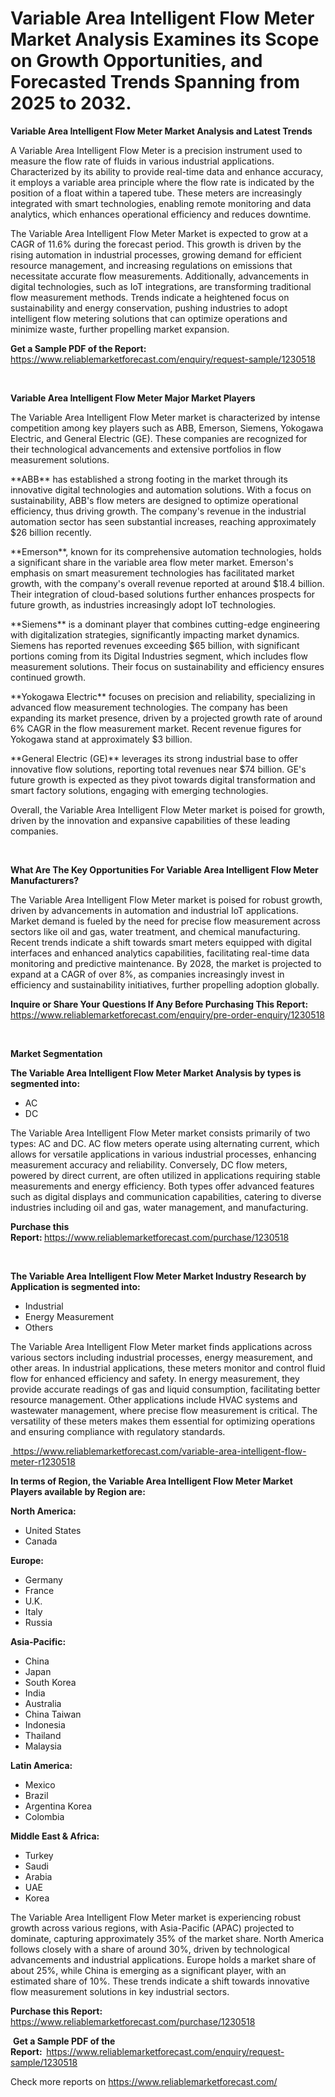 <p><h1>Variable Area Intelligent Flow Meter Market Analysis Examines its Scope on Growth Opportunities, and Forecasted Trends Spanning from 2025 to 2032.</h1></p><p><strong>Variable Area Intelligent Flow Meter Market Analysis and Latest Trends</strong></p>
<p><p>A Variable Area Intelligent Flow Meter is a precision instrument used to measure the flow rate of fluids in various industrial applications. Characterized by its ability to provide real-time data and enhance accuracy, it employs a variable area principle where the flow rate is indicated by the position of a float within a tapered tube. These meters are increasingly integrated with smart technologies, enabling remote monitoring and data analytics, which enhances operational efficiency and reduces downtime.</p><p>The Variable Area Intelligent Flow Meter Market is expected to grow at a CAGR of 11.6% during the forecast period. This growth is driven by the rising automation in industrial processes, growing demand for efficient resource management, and increasing regulations on emissions that necessitate accurate flow measurements. Additionally, advancements in digital technologies, such as IoT integrations, are transforming traditional flow measurement methods. Trends indicate a heightened focus on sustainability and energy conservation, pushing industries to adopt intelligent flow metering solutions that can optimize operations and minimize waste, further propelling market expansion.</p></p>
<p><strong>Get a Sample PDF of the Report:&nbsp;</strong> <a href="https://www.reliablemarketforecast.com/enquiry/request-sample/1230518?utm_campaign=1890&utm_medium=2&utm_source=Github&utm_content=ia&utm_term=27022025&utm_id=variable-area-intelligent-flow-meter">https://www.reliablemarketforecast.com/enquiry/request-sample/1230518</a></p>
<p>&nbsp;</p>
<p><strong>Variable Area Intelligent Flow Meter Major Market Players</strong></p>
<p><p>The Variable Area Intelligent Flow Meter market is characterized by intense competition among key players such as ABB, Emerson, Siemens, Yokogawa Electric, and General Electric (GE). These companies are recognized for their technological advancements and extensive portfolios in flow measurement solutions.</p><p>**ABB** has established a strong footing in the market through its innovative digital technologies and automation solutions. With a focus on sustainability, ABB's flow meters are designed to optimize operational efficiency, thus driving growth. The company's revenue in the industrial automation sector has seen substantial increases, reaching approximately $26 billion recently.</p><p>**Emerson**, known for its comprehensive automation technologies, holds a significant share in the variable area flow meter market. Emerson's emphasis on smart measurement technologies has facilitated market growth, with the company's overall revenue reported at around $18.4 billion. Their integration of cloud-based solutions further enhances prospects for future growth, as industries increasingly adopt IoT technologies.</p><p>**Siemens** is a dominant player that combines cutting-edge engineering with digitalization strategies, significantly impacting market dynamics. Siemens has reported revenues exceeding $65 billion, with significant portions coming from its Digital Industries segment, which includes flow measurement solutions. Their focus on sustainability and efficiency ensures continued growth.</p><p>**Yokogawa Electric** focuses on precision and reliability, specializing in advanced flow measurement technologies. The company has been expanding its market presence, driven by a projected growth rate of around 6% CAGR in the flow measurement market. Recent revenue figures for Yokogawa stand at approximately $3 billion.</p><p>**General Electric (GE)** leverages its strong industrial base to offer innovative flow solutions, reporting total revenues near $74 billion. GE's future growth is expected as they pivot towards digital transformation and smart factory solutions, engaging with emerging technologies.</p><p>Overall, the Variable Area Intelligent Flow Meter market is poised for growth, driven by the innovation and expansive capabilities of these leading companies.</p></p>
<p>&nbsp;</p>
<p><strong>What Are The Key Opportunities For Variable Area Intelligent Flow Meter Manufacturers?</strong></p>
<p><p>The Variable Area Intelligent Flow Meter market is poised for robust growth, driven by advancements in automation and industrial IoT applications. Market demand is fueled by the need for precise flow measurement across sectors like oil and gas, water treatment, and chemical manufacturing. Recent trends indicate a shift towards smart meters equipped with digital interfaces and enhanced analytics capabilities, facilitating real-time data monitoring and predictive maintenance. By 2028, the market is projected to expand at a CAGR of over 8%, as companies increasingly invest in efficiency and sustainability initiatives, further propelling adoption globally.</p></p>
<p><strong>Inquire or Share Your Questions If Any Before Purchasing This Report:</strong> <a href="https://www.reliablemarketforecast.com/enquiry/pre-order-enquiry/1230518?utm_campaign=1890&utm_medium=2&utm_source=Github&utm_content=ia&utm_term=27022025&utm_id=variable-area-intelligent-flow-meter">https://www.reliablemarketforecast.com/enquiry/pre-order-enquiry/1230518</a></p>
<p>&nbsp;</p>
<p><strong>Market Segmentation</strong></p>
<p><strong>The Variable Area Intelligent Flow Meter Market Analysis by types is segmented into:</strong></p>
<p><ul><li>AC</li><li>DC</li></ul></p>
<p><p>The Variable Area Intelligent Flow Meter market consists primarily of two types: AC and DC. AC flow meters operate using alternating current, which allows for versatile applications in various industrial processes, enhancing measurement accuracy and reliability. Conversely, DC flow meters, powered by direct current, are often utilized in applications requiring stable measurements and energy efficiency. Both types offer advanced features such as digital displays and communication capabilities, catering to diverse industries including oil and gas, water management, and manufacturing.</p></p>
<p><strong>Purchase this Report:&nbsp;</strong><a href="https://www.reliablemarketforecast.com/purchase/1230518?utm_campaign=1890&utm_medium=2&utm_source=Github&utm_content=ia&utm_term=27022025&utm_id=variable-area-intelligent-flow-meter">https://www.reliablemarketforecast.com/purchase/1230518</a></p>
<p>&nbsp;</p>
<p><strong>The Variable Area Intelligent Flow Meter Market Industry Research by Application is segmented into:</strong></p>
<p><ul><li>Industrial</li><li>Energy Measurement</li><li>Others</li></ul></p>
<p><p>The Variable Area Intelligent Flow Meter market finds applications across various sectors including industrial processes, energy measurement, and other areas. In industrial applications, these meters monitor and control fluid flow for enhanced efficiency and safety. In energy measurement, they provide accurate readings of gas and liquid consumption, facilitating better resource management. Other applications include HVAC systems and wastewater management, where precise flow measurement is critical. The versatility of these meters makes them essential for optimizing operations and ensuring compliance with regulatory standards.</p></p>
<p><a href="https://www.reliablemarketforecast.com/variable-area-intelligent-flow-meter-r1230518?utm_campaign=1890&utm_medium=2&utm_source=Github&utm_content=ia&utm_term=27022025&utm_id=variable-area-intelligent-flow-meter">&nbsp;https://www.reliablemarketforecast.com/variable-area-intelligent-flow-meter-r1230518</a></p>
<p><strong>In terms of Region, the Variable Area Intelligent Flow Meter Market Players available by Region are:</strong></p>
<p>
    <p> <strong> North America: </strong>
        <ul>
            <li>United States</li>
            <li>Canada</li>
        </ul>
        </p> 
    <p> <strong> Europe: </strong>
        <ul>
            <li>Germany</li>
            <li>France</li>
            <li>U.K.</li>
            <li>Italy</li>
            <li>Russia</li>
        </ul>
        </p> 
    <p> <strong> Asia-Pacific: </strong>
        <ul>
            <li>China</li>
            <li>Japan</li>
            <li>South Korea</li>
            <li>India</li>
            <li>Australia</li>
            <li>China Taiwan</li>
            <li>Indonesia</li>
            <li>Thailand</li>
            <li>Malaysia</li>
        </ul>
        </p> 
    <p> <strong> Latin America: </strong>
        <ul>
            <li>Mexico</li>
            <li>Brazil</li>
            <li>Argentina Korea</li>
            <li>Colombia</li>
        </ul>
        </p> 
    <p> <strong> Middle East & Africa: </strong>
        <ul>
            <li>Turkey</li>
            <li>Saudi</li>
            <li>Arabia</li>
            <li>UAE</li>
            <li>Korea</li>
        </ul>
    </p>
    </p>
<p><p>The Variable Area Intelligent Flow Meter market is experiencing robust growth across various regions, with Asia-Pacific (APAC) projected to dominate, capturing approximately 35% of the market share. North America follows closely with a share of around 30%, driven by technological advancements and industrial applications. Europe holds a market share of about 25%, while China is emerging as a significant player, with an estimated share of 10%. These trends indicate a shift towards innovative flow measurement solutions in key industrial sectors.</p></p>
<p><strong>Purchase this Report: </strong><a href="https://www.reliablemarketforecast.com/purchase/1230518?utm_campaign=1890&utm_medium=2&utm_source=Github&utm_content=ia&utm_term=27022025&utm_id=variable-area-intelligent-flow-meter">https://www.reliablemarketforecast.com/purchase/1230518</a></p>
<p>&nbsp;<strong>Get a Sample PDF of the Report:&nbsp;&nbsp;</strong><a href="https://www.reliablemarketforecast.com/enquiry/request-sample/1230518?utm_campaign=1890&utm_medium=2&utm_source=Github&utm_content=ia&utm_term=27022025&utm_id=variable-area-intelligent-flow-meter">https://www.reliablemarketforecast.com/enquiry/request-sample/1230518</a></p>
<p><strong></strong></p>
<p>Check more reports on <a href="https://www.reliablemarketforecast.com/?utm_campaign=1890&utm_medium=2&utm_source=Github&utm_content=ia&utm_term=27022025&utm_id=variable-area-intelligent-flow-meter">https://www.reliablemarketforecast.com/</a></p>